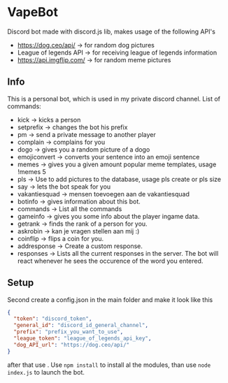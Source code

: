 # VapeBot
Discord bot made with discord.js lib, makes usage of the following API's
* https://dog.ceo/api/ -> for random dog pictures
* League of legends API -> for receiving league of legends information
* https://api.imgflip.com/ -> for random meme pictures
## Info
This is a personal bot, which is used in my private discord channel. 
List of commands:
* kick -> kicks a person
* setprefix -> changes the bot his prefix
* pm -> send a private message to another player
* complain -> complains for you
* dogo -> gives you a random picture of a dogo
* emojiconvert -> converts your sentence into an emoji sentence
* memes -> gives you a given amount popular meme templates, usage !memes 5
* pls -> Use to add pictures to the database, usage pls create or pls size
* say -> lets the bot speak for you
* vakantiesquad -> mensen toevoegen aan de vakantiesquad
* botinfo -> gives information about this bot.
* commands -> List all the commands
* gameinfo -> gives you some info about the player ingame data.
* getrank -> finds the rank of a person for you.
* askrobin -> kan je vragen stellen aan mij :)
* coinflip -> flips a coin for you.
* addresponse -> Create a custom response.
* responses -> Lists all the current responses in the server. The bot will react whenever he sees the occurence of the word you entered.
## Setup
Second create a config.json in the main folder and make it look like this
```json
{
  "token": "discord_token",   
  "general_id": "discord_id_general_channel",
  "prefix": "prefix_you_want_to_use",
  "league_token": "league_of_legends_api_key",
  "dog_API_url": "https://dog.ceo/api/"
}
```

after that use . Use ```npm install``` to install al the modules, than use ```node index.js``` to launch the bot.
